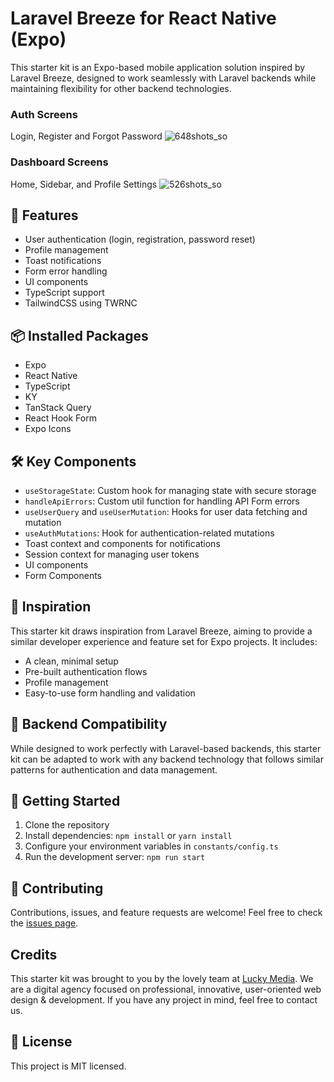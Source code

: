 # Laravel Breeze for React Native (Expo)

This starter kit is an Expo-based mobile application solution inspired by Laravel Breeze, designed to work seamlessly with Laravel backends while maintaining flexibility for other backend technologies.

### Auth Screens
Login, Register and Forgot Password
![648shots_so](https://github.com/user-attachments/assets/e634f900-1fa4-4e60-a818-5d169a9bb3aa)

### Dashboard Screens
Home, Sidebar, and Profile Settings
![526shots_so](https://github.com/user-attachments/assets/ed4fcc44-f400-488c-9392-b9610cee2e5d)


## 🚀 Features

- User authentication (login, registration, password reset)
- Profile management
- Toast notifications
- Form error handling
- UI components
- TypeScript support
- TailwindCSS using TWRNC

## 📦 Installed Packages

- Expo
- React Native
- TypeScript
- KY
- TanStack Query
- React Hook Form
- Expo Icons

## 🛠️ Key Components

- `useStorageState`: Custom hook for managing state with secure storage
- `handleApiErrors`: Custom util function for handling API Form errors
- `useUserQuery` and `useUserMutation`: Hooks for user data fetching and mutation
- `useAuthMutations`: Hook for authentication-related mutations
- Toast context and components for notifications
- Session context for managing user tokens
- UI components
- Form Components

## 🌟 Inspiration

This starter kit draws inspiration from Laravel Breeze, aiming to provide a similar developer experience and feature set for Expo projects. It includes:

- A clean, minimal setup
- Pre-built authentication flows
- Profile management
- Easy-to-use form handling and validation

## 🔧 Backend Compatibility

While designed to work perfectly with Laravel-based backends, this starter kit can be adapted to work with any backend technology that follows similar patterns for authentication and data management.

## 🚀 Getting Started

1. Clone the repository
2. Install dependencies: `npm install` or `yarn install`
3. Configure your environment variables in `constants/config.ts`
4. Run the development server: `npm run start`

## 🤝 Contributing

Contributions, issues, and feature requests are welcome! Feel free to check the [issues page](https://github.com/lucky-media/react-native-breeze/issues).

## Credits

This starter kit was brought to you by the lovely team at [Lucky Media](https://www.luckymedia.dev/). We are a digital agency focused on professional, innovative, user-oriented web design & development. If you have any project in mind, feel free to contact us.

## 📄 License

This project is MIT licensed.
